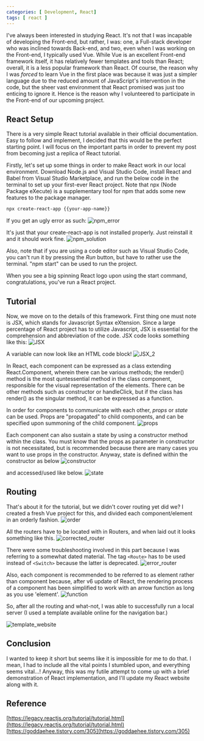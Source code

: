 ```yaml
---
categories: [ Development, React]
tags: [ react ] 
---
```


I've always been interested in studying React. It's not that I was incapable of developing the Front-end, but rather, I was: one, a Full-stack developer who was inclined towards Back-end, and two, even when I was working on the Front-end, I typically used Vue. While Vue is an excellent Front-end framework itself, it has relatively fewer templates and tools than React; overall, it is a less popular framework than React. Of course, the reason why I was <i>forced</i> to learn Vue in the first place was because it was just a simpler language due to the reduced amount of JavaScript's intervention in the code, but the sheer vast environment that React promised was just too enticing to ignore it. Hence is the reason why I volunteered to participate in the Front-end of our upcoming project.

## React Setup 
There is a very simple React tutorial available in their official documentation. Easy to follow and implement, I decided that this would be the perfect starting point. I will focus on the important parts in order to prevent my post from becoming just a replica of React tutorial.

Firstly, let's set up some things in order to make React work in our local environment. Download Node.js and Visual Studio Code, install React and Babel from Visual Studio Marketplace, and run the below code in the terminal to set up your first-ever React project. Note that npx (Node Package eXecute) is a supplementary tool for npm that adds some new features to the package manager.
```bash
npx create-react-app {{your-app-name}}
```
If you get an ugly error as such:
![npm_error](https://github.com/govltjsdnd24/govltjsdnd24.github.io/assets/38126462/4f1b5d47-ae89-4591-8184-b6af5093bea7)

It's just that your create-react-app is not installed properly. Just reinstall it and it should work fine.
![npm_solution](https://github.com/govltjsdnd24/govltjsdnd24.github.io/assets/38126462/abed63bb-d9ca-4405-a1e1-7134c7ca6c29)


Also, note that if you are using a code editor such as Visual Studio Code, you can't run it by pressing the <i>Run</i> button, but have to rather use the terminal. "npm start" can be used to run the project.

When you see a big spinning React logo upon using the start command, congratulations, you've run a React project. 

## Tutorial
Now, we move on to the details of this framework. First thing one must note is JSX, which stands for Javascript Syntax eXtension. Since a large percentage of React project has to utilize Javascript, JSX is essential for the comprehension and abbreviation of the code. JSX code looks something like this:
![JSX](https://github.com/govltjsdnd24/govltjsdnd24.github.io/assets/38126462/b8ac80a0-49ba-4de4-b6d9-746d86f73de9)

A variable can now look like an HTML code block!
![JSX_2](https://github.com/govltjsdnd24/govltjsdnd24.github.io/assets/38126462/e1c4712a-d991-4db1-86ed-ca15fc41a303)


In React, each component can be expressed as a class extending React.Component, wherein there can be various methods; the render() method is the most quntessential method in the class component, responsible for the visual representation of the elements. There can be other methods such as constructor or handleClick, but if the class has render() as the singular method, it can be expressed as a function.

In order for components to communicate with each other, <i> props</i> or <i> state</i> can be used. Props are "propagated" to child components, and can be specified upon summoning of the child component.
![props](https://github.com/govltjsdnd24/govltjsdnd24.github.io/assets/38126462/ce3ed2b0-116f-4700-960f-cfd31aec939e)

Each component can also sustain a state by using a constructor method within the class. You must know that the props as parameter in constructor is not necessitated, but is recommended because there are many cases you want to use props in the constructor. Anyway, state is defined within the constructor as below
![constructor](https://github.com/govltjsdnd24/govltjsdnd24.github.io/assets/38126462/2c142c62-e736-45e1-bfb9-5d948382680e)

and accessed/used like below.
![state](https://github.com/govltjsdnd24/govltjsdnd24.github.io/assets/38126462/721d2568-b226-4f69-8dd8-c838f460723c)

## Routing

That's about it for the tutorial, but we didn't cover routing yet did we? I created a fresh Vue project for this, and divided each component/element in an orderly fashion.
![order](https://github.com/govltjsdnd24/govltjsdnd24.github.io/assets/38126462/420c3739-a340-4e89-9806-e27f1a4a8002)

All the routers have to be located with in Routers, and when laid out it looks something like this.
![corrected_router](https://github.com/govltjsdnd24/govltjsdnd24.github.io/assets/38126462/89dd8513-7b0f-409c-8ffa-a85f1f407562)

There were some troubleshooting involved in this part because I was referring to a somewhat dated material. The tag `<Route>` has to be used instead of `<Switch>` because the latter is deprecated.
![error_router](https://github.com/govltjsdnd24/govltjsdnd24.github.io/assets/38126462/25132fcb-c46b-4aa4-92c9-420b8de54ed6)

Also, each component is recommended to be referred to as element rather than component because, after v6 update of React, the rendering process of a component has been simplified to work with an arrow function as long as you use 'element'.
![function](https://github.com/govltjsdnd24/govltjsdnd24.github.io/assets/38126462/856ebb0a-a904-4a36-b39b-78ff37409e45)

So, after all the routing and what-not, I was able to successfully run a local server (I used a template available online for the navigation bar.)

![template_website](https://github.com/govltjsdnd24/govltjsdnd24.github.io/assets/38126462/eac9c402-2625-4e1a-b96d-a37ee89ec664)

## Conclusion 
I wanted to keep it short but seems like it is impossible for me to do that. I mean, I had to include all the vital points I stumbled upon, and everything seems vital...! Anyway, this was my futile attempt to come up with a brief demonstration of React implementation, and I'll update my React website along with it.

## Reference
[https://legacy.reactjs.org/tutorial/tutorial.html](https://legacy.reactjs.org/tutorial/tutorial.html)
[https://goddaehee.tistory.com/305](https://goddaehee.tistory.com/305)




